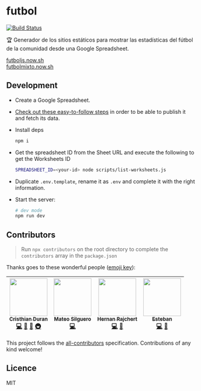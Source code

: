 # futbol

[![Build Status](https://travis-ci.org/durancristhian/futbol.svg?branch=master)](https://travis-ci.org/durancristhian/futbol)

🏆 Generador de los sitios estáticos para mostrar las estadísticas del fútbol de la comunidad desde una Google Spreadsheet.

[futboljs.now.sh](https://futboljs.now.sh/) <br>
[futbolmixto.now.sh](https://futbolmixto.now.sh/)

## Development

- Create a Google Spreadsheet.
- [Check out these easy-to-follow steps](https://support.google.com/docs/answer/37579) in order to be able to publish it and fetch its data.

- Install deps

  ```bash
  npm i
  ```

- Get the spreadsheet ID from the Sheet URL and execute the following to get the Worksheets ID

  ```bash
  SPREADSHEET_ID=<your-id> node scripts/list-worksheets.js
  ```

- Duplicate `.env.template`, rename it as `.env` and complete it with the right information.
- Start the server:

  ```bash
  # dev mode
  npm run dev
  ```

## Contributors

> Run `npx contributors` on the root directory to complete the `contributors` array in the `package.json`

Thanks goes to these wonderful people ([emoji key](https://github.com/kentcdodds/all-contributors#emoji-key)):

<!-- ALL-CONTRIBUTORS-LIST:START - Do not remove or modify this section -->
<!-- prettier-ignore -->
| [<img src="https://avatars0.githubusercontent.com/u/4248944?v=4" width="100px;"/><br /><sub><b>Cristhian Duran</b></sub>](https://durancristhian.github.io/)<br />[💻](https://github.com/durancristhian/futbol/commits?author=durancristhian "Code") [🎨](#design-durancristhian "Design") [🤔](#ideas-durancristhian "Ideas, Planning, & Feedback") [🚇](#infra-durancristhian "Infrastructure (Hosting, Build-Tools, etc)") | [<img src="https://avatars0.githubusercontent.com/u/25598400?v=4" width="100px;"/><br /><sub><b>Mateo Silguero</b></sub>](https://github.com/mateosilguero)<br />[💻](https://github.com/durancristhian/futbol/commits?author=mateosilguero "Code") | [<img src="https://avatars0.githubusercontent.com/u/2634059?v=4" width="100px;"/><br /><sub><b>Hernan Rajchert</b></sub>](https://github.com/hrajchert)<br />[💻](https://github.com/durancristhian/futbol/commits?author=hrajchert "Code") [📖](https://github.com/durancristhian/futbol/commits?author=hrajchert "Documentation") | [<img src="https://avatars2.githubusercontent.com/u/28022150?v=4" width="100px;"/><br /><sub><b>Esteban</b></sub>](https://github.com/teban3010)<br />[💻](https://github.com/durancristhian/futbol/commits?author=teban3010 "Code") [🤔](#ideas-teban3010 "Ideas, Planning, & Feedback") |
| :---: | :---: | :---: | :---: |

<!-- ALL-CONTRIBUTORS-LIST:END -->

This project follows the [all-contributors](https://github.com/kentcdodds/all-contributors) specification. Contributions of any kind welcome!

## Licence

MIT
